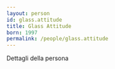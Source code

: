 ```yaml
---
layout: person
id: glass.attitude
title: Glass Attitude
born: 1997
permalink: /people/glass.attitude
---
```


Dettagli della persona 